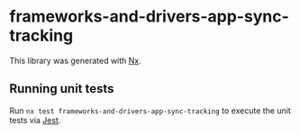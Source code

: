 # frameworks-and-drivers-app-sync-tracking

This library was generated with [Nx](https://nx.dev).

## Running unit tests

Run `nx test frameworks-and-drivers-app-sync-tracking` to execute the unit tests via [Jest](https://jestjs.io).
